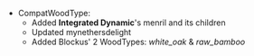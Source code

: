 - CompatWoodType: 
  - Added **Integrated Dynamic**'s menril and its children
  - Updated mynethersdelight 
  - Added Blockus' 2 WoodTypes: _white_oak_ & _raw_bamboo_